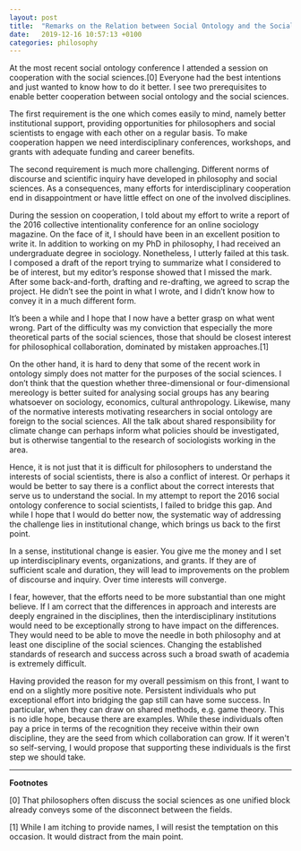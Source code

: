 ```yaml
---
layout: post
title:  "Remarks on the Relation between Social Ontology and the Social Sciences"
date:   2019-12-16 10:57:13 +0100
categories: philosophy
---
```


At the most recent social ontology conference I attended a session on cooperation with the social sciences.[0] Everyone had the best intentions and just wanted to know how to do it better. I see two prerequisites to enable better cooperation between social ontology and the social sciences.

The first requirement is the one which comes easily to mind, namely better institutional support, providing opportunities for philosophers and social scientists to engage with each other on a regular basis. To make cooperation happen we need interdisciplinary conferences, workshops, and grants with adequate funding and career benefits.

The second requirement is much more challenging. Different norms of discourse and scientific inquiry have developed in philosophy and social sciences. As a consequences, many efforts for interdisciplinary cooperation end in disappointment or have little effect on one of the involved disciplines. 

During the session on cooperation, I told about my effort to write a report of the 2016 collective intentionality conference for an online sociology magazine. On the face of it, I should have been in an excellent position to write it. In addition to working on my PhD in philosophy, I had received an undergraduate degree in sociology. Nonetheless, I utterly failed at this task. I composed a draft of the report trying to summarize what I considered to be of interest, but my editor’s response showed that I missed the mark. After some back-and-forth, drafting and re-drafting, we agreed to scrap the project. He didn’t see the point in what I wrote, and I didn’t know how to convey it in a much different form.

It’s been a while and I hope that I now have a better grasp on what went wrong. Part of the difficulty was my conviction that especially the more theoretical parts of the social sciences, those that should be closest interest for philosophical collaboration, dominated by mistaken approaches.[1]

On the other hand, it is hard to deny that some of the recent work in ontology simply does not matter for the purposes of the social sciences. I don’t think that the question whether three-dimensional or four-dimensional mereology is better suited for analysing social groups has any bearing whatsoever on sociology, economics, cultural anthropology. Likewise, many of the normative interests motivating researchers in social ontology are foreign to the social sciences. All the talk about shared responsibility for climate change can perhaps inform what policies should be investigated, but is otherwise tangential to the research of sociologists working in the area.

Hence, it is not just that it is difficult for philosophers to understand the interests of social scientists, there is also a conflict of interest. Or perhaps it would be better to say there is a conflict about the correct interests that serve us to understand the social. In my attempt to report the 2016 social ontology conference to social scientists, I failed to bridge this gap. And while I hope that I would do better now, the systematic way of addressing the challenge lies in institutional change, which brings us back to the first point.

In a sense, institutional change is easier. You give me the money and I set up interdisciplinary events, organizations, and grants. If they are of sufficient scale and duration, they will lead to improvements on the problem of discourse and inquiry. Over time interests will converge.

I fear, however, that the efforts need to be more substantial than one might believe. If I am correct that the differences in approach and interests are deeply engrained in the disciplines, then the interdisciplinary institutions would need to be exceptionally strong to have impact on the differences. They would need to be able to move the needle in both philosophy and at least one discipline of the social sciences. Changing the established standards of research and success across such a broad swath of academia is extremely difficult. 

Having provided the reason for my overall pessimism on this front, I want to end on a slightly more positive note. Persistent individuals who put exceptional effort into bridging the gap still can have some success. In particular, when they can draw on shared methods, e.g. game theory. This is no idle hope, because there are examples. While these individuals often pay a price in terms of the recognition they receive within their own discipline, they are the seed from which collaboration can grow. If it weren't so self-serving, I would propose that supporting these individuals is the first step we should take.

---
**Footnotes**

[0] That philosophers often discuss the social sciences as one unified block already conveys some of the disconnect between the fields.

[1] While I am itching to provide names, I will resist the temptation on this occasion. It would distract from the main point.